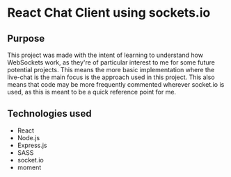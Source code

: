 # React Chat Client using sockets.io

## Purpose

This project was made with the intent of learning to understand how WebSockets work, as they're of particular interest to me for some future potential projects. This means the more basic implementation where the live-chat is the main focus is the approach used in this project. This also means that code may be more frequently commented wherever socket.io is used, as this is meant to be a quick reference point for me.

## Technologies used

- React
- Node.js
- Express.js
- SASS
- socket.io
- moment
